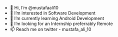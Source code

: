 - 👋 Hi, I’m @mustafaali10
- 👀 I’m interested in Software Development
- 🌱 I’m currently learning Android Development
- 💞️ I’m looking for an Internship preferrably Remote
- 📫 Reach me on twitter - mustafa_ali_10

<!---
mustafaali10/mustafaali10 is a ✨ special ✨ repository because its `README.md` (this file) appears on your GitHub profile.
You can click the Preview link to take a look at your changes.
--->
